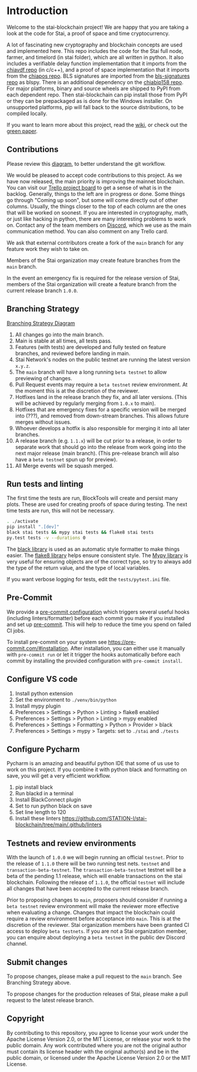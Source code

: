 # Introduction

Welcome to the stai-blockchain project!
We are happy that you are taking a look at the code for Stai, a proof of space and time cryptocurrency.

A lot of fascinating new cryptography and blockchain concepts are used and implemented here.
This repo includes the code for the Stai full node, farmer, and timelord (in stai folder), which are all written in python.
It also includes a verifiable delay function implementation that it imports from the [chiavdf repo](https://github.com/STATION-I/chiavdf) (in c/c++), and a proof of space implementation that it imports from the [chiapos repo](https://github.com/STATION-I/chiapos). BLS signatures are imported from the [bls-signatures repo](https://github.com/STATION-I/bls-signatures) as blspy. There is an additional dependency on the [chiabip158 repo](https://github.com/STATION-I/chiabip158). For major platforms, binary and source wheels are shipped to PyPI from each dependent repo. Then stai-blockchain can pip install those from PyPI or they can be prepackaged as is done for the Windows installer. On unsupported platforms, pip will fall back to the source distributions, to be compiled locally.

If you want to learn more about this project, read the [wiki](https://github.com/STATION-I/stai-blockchain/wiki), or check out the [green paper](https://www.stainetwork.org/assets/StaiGreenPaper.pdf).

## Contributions

Please review this [diagram](https://drive.google.com/file/d/1r7AXTrj7gtD0Xy-9BtTZR6yv7WXMPgeM/view?usp=sharing), to better understand the git workflow.

We would be pleased to accept code contributions to this project.
As we have now released, the main priority is improving the mainnet blockchain.
You can visit our [Trello project board](https://trello.com/b/ZuNx7sET) to get a sense of what is in the backlog.
Generally, things to the left are in progress or done. Some things go through "Coming up soon", but some will come directly out of other columns.
Usually, the things closer to the top of each column are the ones that will be worked on soonest.
If you are interested in cryptography, math, or just like hacking in python, there are many interesting problems to work on.
Contact any of the team members on [Discord](https://discord.gg/yEWaF6CQcA), which we use as the main communication method. You can also comment on any Trello card.

We ask that external contributors create a fork of the `main` branch for any feature work they wish to take on.

Members of the Stai organization may create feature branches from the `main` branch.

In the event an emergency fix is required for the release version of Stai, members of the Stai organization will create a feature branch from the current release branch `1.0.0`.

## Branching Strategy

[Branching Strategy Diagram](https://drive.google.com/file/d/1mYmTi-aFgcyCc39pHyBaaBjV-vjvllBT/view?usp=sharing)

1. All changes go into the main branch.
2. Main is stable at all times, all tests pass.
3. Features (with tests) are developed and fully tested on feature branches, and reviewed before landing in main.
4. Stai Network's nodes on the public testnet are running the latest version `x.y.z`.
5. The `main` branch will have a long running `beta testnet` to allow previewing of changes.
6. Pull Request events may require a `beta testnet` review environment. At the moment this is at the discretion of the reviewer.
7. Hotfixes land in the release branch they fix, and all later versions. (This will be achieved by regularly merging from `1.0.x` to main).
8. Hotfixes that are emergency fixes for a specific version will be merged into (???), and removed from down-stream branches. This allows future merges without issues.
9. Whoever develops a hotfix is also responsible for merging it into all later branches.
10. A release branch (e.g. `1.1.x`) will be cut prior to a release, in order to separate work that should go into the release from work going into the next major release (main branch). (This pre-release branch will also have a `beta testnet` spun up for preview).
11. All Merge events will be squash merged.

## Run tests and linting

The first time the tests are run, BlockTools will create and persist many plots. These are used for creating
proofs of space during testing. The next time tests are run, this will not be necessary.

```bash
. ./activate
pip install ".[dev]"
black stai tests && mypy stai tests && flake8 stai tests
py.test tests -v --durations 0
```

The [black library](https://black.readthedocs.io/en/stable/) is used as an automatic style formatter to make things easier.
The [flake8 library](https://readthedocs.org/projects/flake8/) helps ensure consistent style.
The [Mypy library](https://mypy.readthedocs.io/en/stable/) is very useful for ensuring objects are of the correct type, so try to always add the type of the return value, and the type of local variables.

If you want verbose logging for tests, edit the `tests/pytest.ini` file.

## Pre-Commit

We provide a [pre-commit configuration](https://github.com/STATION-I/stai-blockchain/blob/main/.pre-commit-config.yaml) which triggers several useful
hooks (including linters/formatter) before each commit you make if you installed and set up [pre-commit](https://pre-commit.com/). This will help
to reduce the time you spend on failed CI jobs.

To install pre-commit on your system see https://pre-commit.com/#installation. After installation, you can either use it manually
with `pre-commit run` or let it trigger the hooks automatically before each commit by installing the
provided configuration with `pre-commit install`.

## Configure VS code

1. Install python extension
2. Set the environment to `./venv/bin/python`
3. Install mypy plugin
4. Preferences > Settings > Python > Linting > flake8 enabled
5. Preferences > Settings > Python > Linting > mypy enabled
6. Preferences > Settings > Formatting > Python > Provider > black
7. Preferences > Settings > mypy > Targets: set to `./stai` and `./tests`

## Configure Pycharm

Pycharm is an amazing and beautiful python IDE that some of us use to work on this project.
If you combine it with python black and formatting on save, you will get a very efficient
workflow.

1. pip install black
2. Run blackd in a terminal
3. Install BlackConnect plugin
4. Set to run python black on save
5. Set line length to 120
6. Install these linters https://github.com/STATION-I/stai-blockchain/tree/main/.github/linters

## Testnets and review environments

With the launch of `1.0.0` we will begin running an official `testnet`.
Prior to the release of `1.1.0` there will be two running test nets. `testnet` and `transaction-beta-testnet`. The `transaction-beta-testnet` testnet will be a beta of the pending 1.1 release, which will enable transactions on the stai blockchain.
Following the release of `1.1.0`, the official `testnet` will include all changes that have been accepted to the current release branch.

Prior to proposing changes to `main`, proposers should consider if running a `beta testnet` review environment will make the reviewer more effective when evaluating a change.
Changes that impact the blockchain could require a review environment before acceptance into `main`. This is at the discretion of the reviewer.
Stai organization members have been granted CI access to deploy `beta testnets`.
If you are not a Stai organization member, you can enquire about deploying a `beta testnet` in the public dev Discord channel.

## Submit changes

To propose changes, please make a pull request to the `main` branch. See Branching Strategy above.

To propose changes for the production releases of Stai, please make a pull request to the latest release branch.

## Copyright

By contributing to this repository, you agree to license your work under the Apache License Version 2.0, or the MIT License, or release your work to the public domain. Any work contributed where you are not the original author must contain its license header with the original author(s) and be in the public domain, or licensed under the Apache License Version 2.0 or the MIT License.
